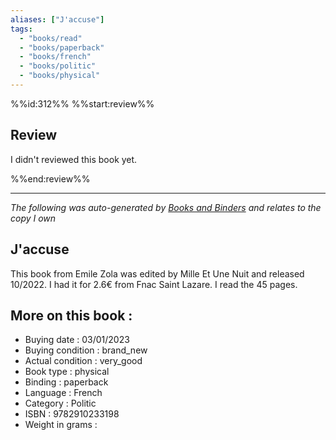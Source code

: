 ```yaml
---
aliases: ["J'accuse"] 
tags: 
  - "books/read" 
  - "books/paperback" 
  - "books/french"
  - "books/politic"
  - "books/physical"
---
```

%%id:312%%
%%start:review%%
## Review
I didn't reviewed this book yet. 

%%end:review%%

---
_The following was auto-generated by [Books and Binders](Books%20and%20Binders.md) and relates to the copy I own_
## J'accuse
This book from Emile Zola was edited by Mille Et Une Nuit and released 10/2022. I had it for 2.6€ from Fnac Saint Lazare. I read the 45 pages.

## More on this book :
- Buying date : 03/01/2023
- Buying condition : brand_new
- Actual condition : very_good
- Book type : physical
- Binding : paperback
- Language : French
- Category : Politic
- ISBN : 9782910233198
- Weight in grams : 
